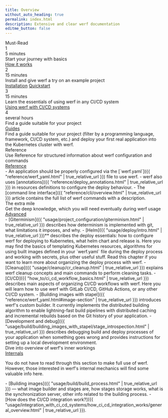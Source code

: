 ```yaml
---
title: Overview
without_auto_heading: true
permalink: index.html
description: Extensive and clear werf documentation
editme_button: false
---
```


<link rel="stylesheet" type="text/css" href="{{ assets["overview.css"].digest_path | true_relative_url }}" />
<link rel="stylesheet" type="text/css" href="/css/guides.css" />


<div class="overview">
    <div class="overview__title">Must-Read</div>
    <div class="overview__row">
        <div class="overview__step">
            <div class="overview__step-header">
                <div class="overview__step-num">1</div>
                <div class="overview__step-time">5 minutes</div>
            </div>
            <div class="overview__step-title">Start your journey with basics</div>
            <div class="overview__step-actions">
                <a class="overview__step-action" href="/how_it_works.html">How it works</a>
            </div>
        </div>
        <div class="overview__step">
            <div class="overview__step-header">
                <div class="overview__step-num">2</div>
                <div class="overview__step-time">15 minutes</div>
            </div>
            <div class="overview__step-title">Install and give werf a try on an example project</div>
            <div class="overview__step-actions">
                <a class="overview__step-action" href="/installation.html">Installation</a>
                <a class="overview__step-action" href="{{ "quickstart.html" | true_relative_url }}">Quickstart</a>
            </div>
        </div>
    </div>
    <div class="overview__step">
        <div class="overview__step-header">
            <div class="overview__step-num">3</div>
            <div class="overview__step-time">15 minutes</div>
        </div>
        <div class="overview__step-title">Learn the essentials of using werf in any CI/CD system</div>
        <div class="overview__step-actions">
            <a class="overview__step-action" href="{{ "usage/integration_with_ci_cd_systems/using_with_ci_cd_systems.html" | true_relative_url }}">Using werf with CI/CD systems</a>
        </div>
    </div>
    <div class="overview__step">
        <div class="overview__step-header">
            <div class="overview__step-num">4</div>
            <div class="overview__step-time">several hours</div>
        </div>
        <div class="overview__step-title">Find a guide suitable for your project</div>
        <div class="overview__step-actions">
            <a class="overview__step-action" href="/guides.html">Guides</a>
        </div>
        <div class="overview__step-info">
            Find a guide suitable for your project (filter by a programming language, framework, CI/CD system, etc.) and deploy your first real application into the Kubernetes cluster with werf.
        </div>
    </div>
    <!--#include virtual="/guides/includes/landing-tiles.html" -->
    <div class="overview__title">Reference</div>
    <div class="overview__step">
        <div class="overview__step-title">Use Reference for structured information about werf configuration and commands</div>
        <div class="overview__step-actions">
            <a class="overview__step-action" href="{{ "reference/werf_yaml.html" | true_relative_url }}">Reference</a>
        </div>
        <div class="overview__step-info">
<div markdown="1">
 - An application should be properly configured via the [`werf.yaml`]({{ "reference/werf_yaml.html" | true_relative_url }}) file to use werf.
 - werf also uses [annotations]({{ "reference/deploy_annotations.html" | true_relative_url }}) in resources definitions to configure the deploy behaviour.
 - The [command line interface]({{ "reference/cli/overview.html" | true_relative_url }}) article contains the full list of werf commands with a description.
</div>
        </div>
    </div>
    <div class="overview__title">The extra mile</div>
    <div class="overview__step">
        <div class="overview__step-title">Get the deep knowledge, which you will need eventually during werf usage</div>
        <div class="overview__step-actions">
            <a class="overview__step-action" href="{{ "usage/project_configuration/giterminism.html" | true_relative_url }}">Advanced</a>
        </div>
        <div class="overview__step-info">
<div markdown="1">
 - [Giterminism]({{ "usage/project_configuration/giterminism.html" | true_relative_url }}) describes how determinism is implemented with git, what limitations it imposes, and why.
 - [Helm]({{ "usage/deploy/intro.html" | true_relative_url }})** describes the deploy essentials: how to configure werf for deploying to Kubernetes, what helm chart and release is. Here you may find the basics of templating Kubernetes resources, algorithms for using built images defined in your `werf.yaml` file during the deploy process and working with secrets, plus other useful stuff. Read this chapter if you want to learn more about organizing the deploy process with werf.
 - [Cleanup]({{ "usage/cleanup/cr_cleanup.html" | true_relative_url }}) explains werf cleanup concepts and main commands to perform cleaning tasks.
 - [CI/CD]({{ "how_to/ci_cd_workflow_basics.html" | true_relative_url }}) describes main aspects of organizing CI/CD workflows with werf. Here you will learn how to use werf with GitLab CI/CD, GitHub Actions, or any other CI/CD system.
 - [Building images with stapel]({{ "reference/werf_yaml.html#image-section" | true_relative_url }}) introduces werf's custom builder. It currently implements the distributed building algorithm to enable lightning-fast build pipelines with distributed caching and incremental rebuilds based on the Git history of your application.
 - [Development and debug]({{ "usage/build/building_images_with_stapel/stage_introspection.html" | true_relative_url }}) describes debugging build and deploy processes of your application when something goes wrong and provides instructions for setting up a local development environment.
</div>
        </div>
    </div>
    <div class="overview__step">
        <div class="overview__step-title">Dive into overview of werf's inner workings</div>
        <div class="overview__step-actions">
            <a class="overview__step-action" href="{{ "usage/build/build_process.html" | true_relative_url }}">Internals</a>
        </div>
        <div class="overview__step-info">
            <p>You do not have to read through this section to make full use of werf. However, those interested in werf's internal mechanics will find some valuable info here.</p>
<div markdown="1">
 - [Building images]({{ "usage/build/build_process.html" | true_relative_url }}) — what image builder and stages are, how stages storage works, what is the synchronization server, other info related to the building process.
 - [How does the CI/CD integration work?]({{ "usage/integration_with_ci_cd_systems/how_ci_cd_integration_works/general_overview.html" | true_relative_url }}).
</div>
        </div>
    </div>
</div>
